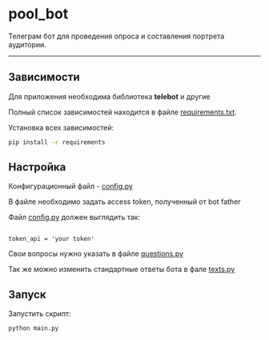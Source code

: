 # pool_bot

Телеграм бот для проведения опроса и составления портрета аудитории.

---

## Зависимости

Для приложения необходима библиотека **telebot** и другие

Полный список зависимостей находится в файле [requirements.txt](requirements.txt).

Установка всех зависимостей: 

``` bash
pip install -r requirements
```

## Настройка

Конфигурационный файл - [сonfig.py](config.py)

В файле необходимо задать aсcess token, полученный от bot father

Файл [сonfig.py](config.py) должен выглядить так:

```

token_api = 'your token'

```

Свои вопросы нужно указать в файле [questions.py](survey/questions.py)

Так же можно изменить стандартные ответы бота в фале [texts.py](survey/texts.py)

## Запуск

Запустить скрипт:

``` bash
python main.py
```

<!-- ## Развертывание приложения

Сборка образа: 

``` bash
	docker build .
```

Запуск контейнера: 

``` bash
	docker run
``` -->